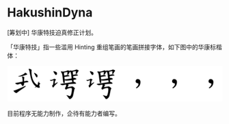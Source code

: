 # HakushinDyna
[筹划中] 华康特技迫真修正计划。

「华康特技」指一些滥用 Hinting 重组笔画的笔画拼接字体，如下图中的华康标楷体：

![](image/我谔谔，，，.svg)

目前程序无能力制作，企待有能力者编写。
